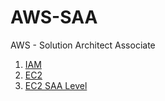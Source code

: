 # AWS-SAA
AWS - Solution Architect Associate

1. [IAM](1.%20IAM.md) 
2. [EC2](2.%20EC2.md)
3. [EC2 SAA Level](3.%20EC2%20-%20SAA.md)